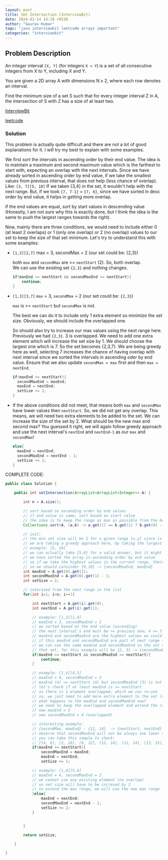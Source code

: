 ```yaml
---
layout: post
title: Set Intersection (InterviewBit)
date: 2024-01-14 14:19 +0530
author: "Gaurav Kumar"
tags: "java interviewbit leetcode arrays important"
categories: "interviewbit"
---
```


## Problem Description

An integer interval `[X, Y]` (for integers `X < Y`) is a set of all consecutive integers from X to Y, including X and Y.

You are given a 2D array A with dimensions N x 2, where each row denotes an interval.

Find the minimum size of a set S such that for every integer interval Z in A, the intersection of S with Z has a size of at least two.

[InterviewBit](https://www.interviewbit.com/problems/set-intersection/)

[leetcode](https://leetcode.com/problems/set-intersection-size-at-least-two/description/)

### Solution

This problem is actually quite difficult and there are not a lot of good explanations for it. I will try my best to explain with some examples.

We first sort the intervals in ascending order by their end value. The idea is to maintain a maximum and second maximum value which is the farthest to start with, expecting an overlap with the next intervals. Since we have already sorted in ascending order by end value, if we take the smallest values from previous interval, that does not help (less chance of overlap). Like: `[3, 7][5, 10]` If we taken {3,4} in the set, it wouldn't help with the next range. But, if we took `{7, 7-1}` = `{7, 6}`, since we have sorted in desc order by end value, it helps in getting more overlap.

If the end values are equal, sort by start values in descending value (Honestly, I am not sure why this is exactly done, but I think the idea is the same to push the largest ranges towards the right).

Now, mainly there are three conditions, we would need to include either 0 (at least 2 overlaps) or 1 (only one overlap) or 2 (no overlap) values to our set to keep the size of that set minimum. Let's try to understand this with some examples:

- `[1,3][2,7]`
  max = 3, secondMax = 2 (our set could be: {2,3})

  both `max` and `secondMax` are >= `nextStart` (2). So, both overlap.  
  We can use the existing set `{2,3}` and nothing changes.

  ```java
  if(maxEnd >= nextStart && secondMaxEnd >= nextStart){
      continue;
  }
  ```

- `[1,3][3,7]`
  `max` = 3, `secondMax` = 2 (our set could be: `{2,3}`)

  `max` is >= `nextStart` but `secondMax` is not.

  The best we can do it to include only 1 extra element so minimize the set size.
  Obviously, we should include the overlapped one.

  So should also try to increase our max values using the next range here. Previously we had `{2,3}`. 3 is overlapped. We need to add one extra element which will increase the set size by 1. We should choose the largest one which is 7. So the set becomes {2,3,7}. We are being greedy here as well, selecting 7 increases the chance of having overlap with next interval since we sorted the intervals in ascending oder by end value. Ensure that we also update `secondMax = max` first and then `max = nextEnd`.

  ```java
  if(maxEnd >= nextStart){
    secondMaxEnd = maxEnd;
    maxEnd = nextEnd;
    setSize += 1;
  }
  ```

- If the above conditions did not meet, that means both `max` and `secondMax` have lower values then `nextStart`. So, we did not get any overlap. This means, we will need two extra elements to be added to the set. We can increase the size of the set by 2. What should be the new max and second max? You guessed it right, we will again follow greedy approach and use the next interval's `nextEnd` and `nextEnd-1` as our `max` and `secondMax`!

  ```java
  else{
    maxEnd = nextEnd;
    secondMaxEnd = nextEnd - 1;
    setSize += 2;
  }
  ```

COMPLETE CODE:

```java
public class Solution {

    public int setIntersection(ArrayList<ArrayList<Integer>> A) {

        int n = A.size();

        // sort based on ascending order by end values
        // if end value is same, sort based on start value
        // the idea is to keep the range as max as possible from the beginning
        Collections.sort(A, (a,b) -> a.get(1) == b.get(1) ? b.get(0) - a.get(0) : a.get(1) - b.get(1));

        // init:
        // the min set size will be 2 for a given range [x,y] since (x < y) and we can take any two elements from that range
        // we are taking a greedy approach here, by taking the largest values in the set
        // example: [5, 10]
        // we can actually take {5,6} for a valid answer, but it might not be a good idea
        // we have sorted the array in ascending order by end value
        // so if we take the highest values in the current range, there is a larger chance of having an overlap
        // so we should consinder {9,10} -> {secondMaxEnd, maxEnd}
        int maxEnd = A.get(0).get(1);
        int secondMaxEnd = A.get(0).get(1) - 1;
        int setSize = 2;

        // interated from the next range in the list
        for(int i=1; i<n; i++){

            int nextStart = A.get(i).get(0);
            int nextEnd = A.get(i).get(1);

            // example: [1,3][1,4]
            // maxEnd = 3, secondMaxEnd = 2
            // we sorted based on the end value (ascending)
            // the next interval's end must be >= previous one; 4 >= 3
            // maxEnd and secondMaxEnd are the highest values we could have taken for previous range (greedy)
            // if this maxEnd and secondMaxEnd are part of next range (maxEnd >= currentStart && secondMaxEnd >= currentStart)
            // we can use the same maxEnd and secondMaxEnd in the set to have min size, without including any other element in the set
            // that set, for this example will be {2, 3} -> {secondMaxEnd, maxEnd}
            if(maxEnd >= nextStart && secondMaxEnd >= nextStart){
                continue;
            }

            // example: [1,4][4,5]
            // maxEnd = 4, secondMaxEnd = 3
            // maxEnd (4) >= nextStart (4) but secondMaxEnd (3) is not >= nextStart (4) -> previous condition
            // let's check if at least maxEnd is >= nextStart
            // so there is 1 element overlapped, which we can re-use
            // so, we just need to add more extra element to the set (so increase the size by 1)
            // what happens to the maxEnd and secondMaxEnd now?
            // we need to keep the overlapped element and extend the range
            // new maxEnd = 5
            // new secondMaxEnd = 4 (overlapped)

            // interesting example:
            // {secondMax, maxEnd} : {12, 14}  -> {nextStart, nextEnd} : {13, 15}
            // observe that secondMaxEnd will not be always one lower than maxEnd
            // you can take this sample to check:
            // [[4, 6], [2, 10], [6, 12], [12, 14], [11, 14], [13, 15], [3, 19], [8, 20], [7, 20]]
            if(maxEnd >= nextStart){
                secondMaxEnd = maxEnd;
                maxEnd = nextEnd;
                setSize += 1;

            // example: [1,4][5,6]
            // maxEnd = 4, secondMaxEnd = 3
            // we cannot use any existing element (no overlap)
            // so set size will have to be incresed by 2
            // to extend the max range, we will use the new max range
            }else{
                maxEnd = nextEnd;
                secondMaxEnd = nextEnd - 1;
                setSize += 2;
            }


        }

        return setSize;

    }

}
```
